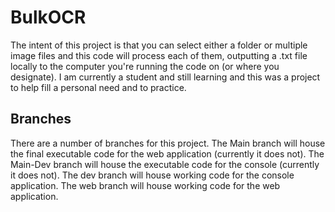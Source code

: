 # BulkOCR
The intent of this project is that you can select either a folder or multiple image files and this code will process each of them, outputting a .txt file locally to the computer you're running the code on (or where you designate).  I am currently a student and still learning and this was a project to help fill a personal need and to practice.


## Branches
There are a number of branches for this project.  The Main branch will house the final executable code for the web application (currently it does not).  The Main-Dev branch will house the executable code for the console (currently it does not).  The dev branch will house working code for the console application.  The web branch will house working code for the web application.
